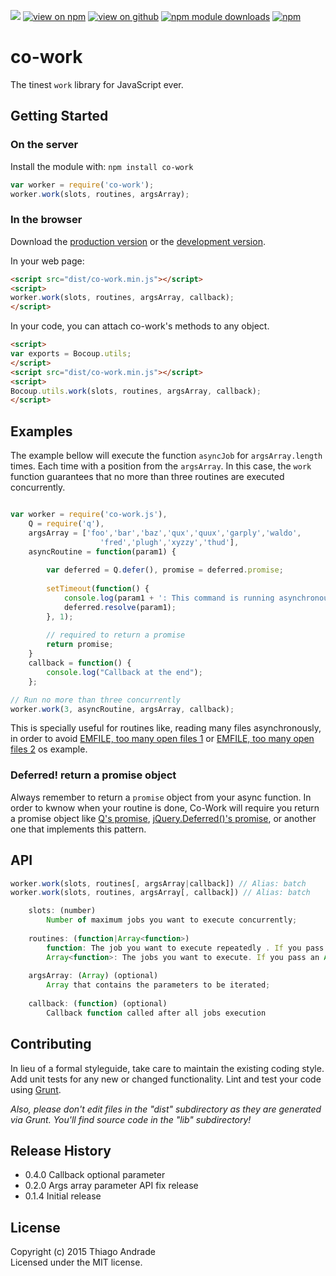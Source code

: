 	
[![](https://img.shields.io/travis/thiagoh/co-work.svg)]((https://github.com/thiagoh/co-work/releases/latest))
[![view on npm](http://img.shields.io/npm/v/co-work.svg)](https://www.npmjs.org/package/co-work)
[![view on github](https://img.shields.io/node/v/co-work.svg)](https://github.com/thiagoh/co-work)
[![npm module downloads](https://img.shields.io/npm/dt/co-work.svg)](https://www.npmjs.org/package/co-work)
[![npm](https://img.shields.io/npm/l/co-work.svg?style=flat-square)](https://www.npmjs.org/package/co-work)

<a name="module_co-work"></a>
# co-work

The tinest `work` library for JavaScript ever.

## Getting Started
### On the server
Install the module with: `npm install co-work`

```javascript
var worker = require('co-work');
worker.work(slots, routines, argsArray); 
```

### In the browser
Download the [production version][min] or the [development version][max].

[min]: https://raw.github.com/thiagoh/co-work/master/dist/co-work.min.js
[max]: https://raw.github.com/thiagoh/co-work/master/dist/co-work.js

In your web page:

```html
<script src="dist/co-work.min.js"></script>
<script>
worker.work(slots, routines, argsArray, callback);
</script>
```

In your code, you can attach co-work's methods to any object.

```html
<script>
var exports = Bocoup.utils;
</script>
<script src="dist/co-work.min.js"></script>
<script>
Bocoup.utils.work(slots, routines, argsArray, callback);
</script>
```

## Examples

The example bellow will execute the function `asyncJob` for `argsArray.length` times. Each time with a position from the `argsArray`. In this case, the `work` function guarantees that no more than three routines are executed concurrently. 

```js

var worker = require('co-work.js'),
    Q = require('q'),
    argsArray = ['foo','bar','baz','qux','quux','garply','waldo',
                    'fred','plugh','xyzzy','thud'],
    asyncRoutine = function(param1) {
            
        var deferred = Q.defer(), promise = deferred.promise;
    
        setTimeout(function() {
            console.log(param1 + ': This command is running asynchronously');
            deferred.resolve(param1);
        }, 1);
    
        // required to return a promise
        return promise;
    }
    callback = function() {
        console.log("Callback at the end");
    };

// Run no more than three concurrently
worker.work(3, asyncRoutine, argsArray, callback);
```

 This is specially useful for routines like, reading many files asynchronously, in order to avoid [EMFILE, too many open files 1](http://stackoverflow.com/questions/8965606/node-and-error-emfile-too-many-open-files) or [EMFILE, too many open files 2](http://stackoverflow.com/questions/19981065/nodejs-error-emfile-too-many-open-files-on-mac-for) os example. 

### Deferred! return a promise object  

Always remember to return a `promise` object from your async function. In order to kwnow when your routine is done, Co-Work will require you return a promise object like [Q's promise](https://github.com/kriskowal/q), [jQuery.Deferred()'s promise](https://api.jquery.com/category/deferred-object/), or another one that implements this pattern.

## API

```js
worker.work(slots, routines[, argsArray|callback]) // Alias: batch
worker.work(slots, routines, argsArray[, callback]) // Alias: batch

    slots: (number) 
        Number of maximum jobs you want to execute concurrently;
    
    routines: (function|Array<function>) 
        function: The job you want to execute repeatedly . If you pass a function as routines parameter, this function will be executed for argsArray.length times
        Array<function>: The jobs you want to execute. If you pass an Array<function> as routines parameter, these functions will all be executed concurrently, restricted, obviously, by slots;
    
    argsArray: (Array) (optional)
        Array that contains the parameters to be iterated;
    
    callback: (function) (optional)
        Callback function called after all jobs execution
```

## Contributing
In lieu of a formal styleguide, take care to maintain the existing coding style. Add unit tests for any new or changed functionality. Lint and test your code using [Grunt](http://gruntjs.com/).

_Also, please don't edit files in the "dist" subdirectory as they are generated via Grunt. You'll find source code in the "lib" subdirectory!_

## Release History

* 0.4.0 Callback optional parameter
* 0.2.0 Args array parameter API fix release
* 0.1.4 Initial release

## License
Copyright (c) 2015 Thiago Andrade  
Licensed under the MIT license.
